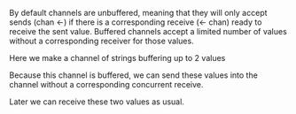 By default channels are unbuffered, meaning that they will only accept sends (chan <-) if there is a corresponding receive (<- chan) ready to receive the sent value. Buffered channels accept a limited number of values without a corresponding receiver for those values.

Here we make a channel of strings buffering up to 2 values

Because this channel is buffered, we can send these values into the channel without a corresponding concurrent receive.

Later we can receive these two values as usual.